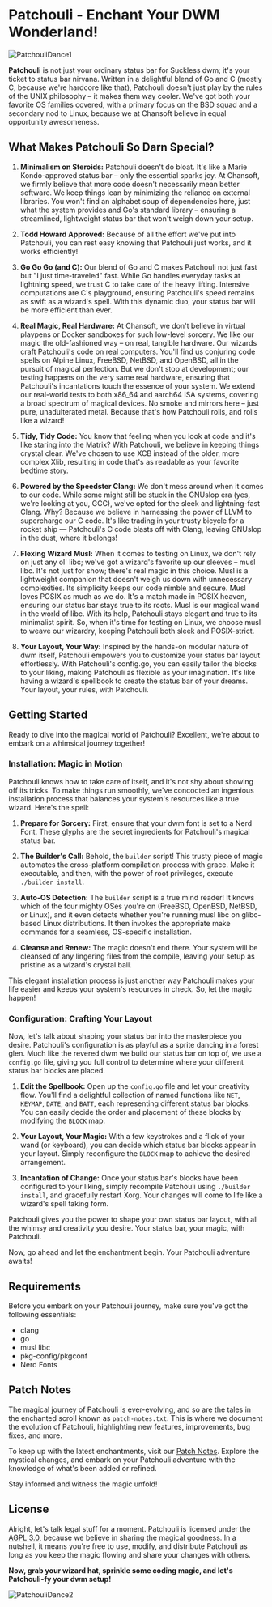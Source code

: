 # Patchouli - Enchant Your DWM Wonderland!

![PatchouliDance1](https://media.tenor.com/5iY6DCQf8r8AAAAC/patchouli-knowledge-patchy.gif)

**Patchouli** is not just your ordinary status bar for Suckless dwm; it's your ticket to status bar nirvana. Written in a delightful blend of Go and C (mostly C, because we're hardcore like that), Patchouli doesn't just play by the rules of the UNIX philosophy – it makes them way cooler. We've got both your favorite OS families covered, with a primary focus on the BSD squad and a secondary nod to Linux, because we at Chansoft believe in equal opportunity awesomeness.

## What Makes Patchouli So Darn Special?

1. **Minimalism on Steroids:** Patchouli doesn't do bloat. It's like a Marie Kondo-approved status bar – only the essential sparks joy. At Chansoft, we firmly believe that more code doesn't necessarily mean better software. We keep things lean by minimizing the reliance on external libraries. You won't find an alphabet soup of dependencies here, just what the system provides and Go's standard library – ensuring a streamlined, lightweight status bar that won't weigh down your setup.

2. **Todd Howard Approved:** Because of all the effort we've put into Patchouli, you can rest easy knowing that Patchouli just works, and it works efficiently!

3. **Go Go Go (and C):** Our blend of Go and C makes Patchouli not just fast but "I just time-traveled" fast. While Go handles everyday tasks at lightning speed, we trust C to take care of the heavy lifting. Intensive computations are C's playground, ensuring Patchouli's speed remains as swift as a wizard's spell. With this dynamic duo, your status bar will be more efficient than ever.

4. **Real Magic, Real Hardware:** At Chansoft, we don't believe in virtual playpens or Docker sandboxes for such low-level sorcery. We like our magic the old-fashioned way – on real, tangible hardware. Our wizards craft Patchouli's code on real computers. You'll find us conjuring code spells on Alpine Linux, FreeBSD, NetBSD, and OpenBSD, all in the pursuit of magical perfection. But we don't stop at development; our testing happens on the very same real hardware, ensuring that Patchouli's incantations touch the essence of your system. We extend our real-world tests to both x86_64 and aarch64 ISA systems, covering a broad spectrum of magical devices. No smoke and mirrors here – just pure, unadulterated metal. Because that's how Patchouli rolls, and rolls like a wizard!

5. **Tidy, Tidy Code:** You know that feeling when you look at code and it's like staring into the Matrix? With Patchouli, we believe in keeping things crystal clear. We've chosen to use XCB instead of the older, more complex Xlib, resulting in code that's as readable as your favorite bedtime story.

6. **Powered by the Speedster Clang:** We don't mess around when it comes to our code. While some might still be stuck in the GNUslop era (yes, we're looking at you, GCC), we've opted for the sleek and lightning-fast Clang. Why? Because we believe in harnessing the power of LLVM to supercharge our C code. It's like trading in your trusty bicycle for a rocket ship — Patchouli's C code blasts off with Clang, leaving GNUslop in the dust, where it belongs!

7. **Flexing Wizard Musl:** When it comes to testing on Linux, we don't rely on just any ol' libc; we've got a wizard's favorite up our sleeves – musl libc. It's not just for show; there's real magic in this choice. Musl is a lightweight companion that doesn't weigh us down with unnecessary complexities. Its simplicity keeps our code nimble and secure. Musl loves POSIX as much as we do. It's a match made in POSIX heaven, ensuring our status bar stays true to its roots. Musl is our magical wand in the world of libc. With its help, Patchouli stays elegant and true to its minimalist spirit. So, when it's time for testing on Linux, we choose musl to weave our wizardry, keeping Patchouli both sleek and POSIX-strict.

8. **Your Layout, Your Way:** Inspired by the hands-on modular nature of dwm itself, Patchouli empowers you to customize your status bar layout effortlessly. With Patchouli's config.go, you can easily tailor the blocks to your liking, making Patchouli as flexible as your imagination. It's like having a wizard's spellbook to create the status bar of your dreams. Your layout, your rules, with Patchouli.

## Getting Started

Ready to dive into the magical world of Patchouli? Excellent, we're about to embark on a whimsical journey together!

### Installation: Magic in Motion

Patchouli knows how to take care of itself, and it's not shy about showing off its tricks. To make things run smoothly, we've concocted an ingenious installation process that balances your system's resources like a true wizard. Here's the spell:

1. **Prepare for Sorcery:** First, ensure that your dwm font is set to a Nerd Font. These glyphs are the secret ingredients for Patchouli's magical status bar.

2. **The Builder's Call:** Behold, the `builder` script! This trusty piece of magic automates the cross-platform compilation process with grace. Make it executable, and then, with the power of root privileges, execute `./builder install`.

3. **Auto-OS Detection:** The `builder` script is a true mind reader! It knows which of the four mighty OSes you're on (FreeBSD, OpenBSD, NetBSD, or Linux), and it even detects whether you're running musl libc on glibc-based Linux distributions. It then invokes the appropriate make commands for a seamless, OS-specific installation.

4. **Cleanse and Renew:** The magic doesn't end there. Your system will be cleansed of any lingering files from the compile, leaving your setup as pristine as a wizard's crystal ball.

This elegant installation process is just another way Patchouli makes your life easier and keeps your system's resources in check. So, let the magic happen!

### Configuration: Crafting Your Layout

Now, let's talk about shaping your status bar into the masterpiece you desire. Patchouli's configuration is as playful as a sprite dancing in a forest glen. Much like the revered dwm we build our status bar on top of, we use a `config.go` file, giving you full control to determine where your different status bar blocks are placed.

1. **Edit the Spellbook:** Open up the `config.go` file and let your creativity flow. You'll find a delightful collection of named functions like `NET`, `KEYMAP`, `DATE`, and `BATT`, each representing different status bar blocks. You can easily decide the order and placement of these blocks by modifying the `BLOCK` map.

2. **Your Layout, Your Magic:** With a few keystrokes and a flick of your wand (or keyboard), you can decide which status bar blocks appear in your layout. Simply reconfigure the `BLOCK` map to achieve the desired arrangement.

3. **Incantation of Change:** Once your status bar's blocks have been configured to your liking, simply recompile Patchouli using `./builder install`, and gracefully restart Xorg. Your changes will come to life like a wizard's spell taking form.

Patchouli gives you the power to shape your own status bar layout, with all the whimsy and creativity you desire. Your status bar, your magic, with Patchouli.

Now, go ahead and let the enchantment begin. Your Patchouli adventure awaits!

## Requirements

Before you embark on your Patchouli journey, make sure you've got the following essentials:

- clang
- go
- musl libc
- pkg-config/pkgconf
- Nerd Fonts

## Patch Notes

The magical journey of Patchouli is ever-evolving, and so are the tales in the enchanted scroll known as `patch-notes.txt`. This is where we document the evolution of Patchouli, highlighting new features, improvements, bug fixes, and more.

To keep up with the latest enchantments, visit our [Patch Notes](https://github.com/buckwheatlovesmistral/patchouli/blob/main/patch-notes.txt). Explore the mystical changes, and embark on your Patchouli adventure with the knowledge of what's been added or refined.

Stay informed and witness the magic unfold!

## License

Alright, let's talk legal stuff for a moment. Patchouli is licensed under the [AGPL 3.0](https://github.com/buckwheatlovesmistral/patchouli/blob/main/LICENSE), because we believe in sharing the magical goodness. In a nutshell, it means you're free to use, modify, and distribute Patchouli as long as you keep the magic flowing and share your changes with others.

**Now, grab your wizard hat, sprinkle some coding magic, and let's Patchouli-fy your dwm setup!**

![PatchouliDance2](https://media.tenor.com/u2unDcISbw4AAAAC/patchouli-touhou.gif)
